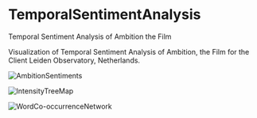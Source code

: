 # TemporalSentimentAnalysis
 Temporal Sentiment Analysis of Ambition the Film
 
 Visualization of Temporal Sentiment Analysis of Ambition, the Film for the Client Leiden Observatory, Netherlands. 
 
![AmbitionSentiments](https://user-images.githubusercontent.com/17172345/158046497-a18620ee-3c66-4179-bdc1-16e762224453.jpg)

![IntensityTreeMap](https://user-images.githubusercontent.com/17172345/158046500-4d71177b-174c-40d6-a009-ec5326761e4b.jpg)

![WordCo-occurrenceNetwork](https://user-images.githubusercontent.com/17172345/158046505-66d85628-6435-4149-8842-f6d90329ae1c.png)

